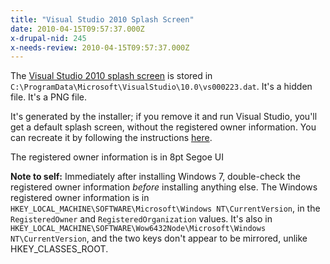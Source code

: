```yaml
---
title: "Visual Studio 2010 Splash Screen"
date: 2010-04-15T09:57:37.000Z
x-drupal-nid: 245
x-needs-review: 2010-04-15T09:57:37.000Z
---
```

The [Visual Studio 2010 splash screen](http://blogs.msdn.com/visualstudio/archive/2009/11/11/behind-the-scenes-splash-screen.aspx) is stored in `C:\ProgramData\Microsoft\VisualStudio\10.0\vs000223.dat`. It's a hidden file. It's a PNG file.

It's generated by the installer; if you remove it and run Visual Studio, you'll get a default splash screen, without the registered owner information. You can recreate it by following the instructions [here](http://t800t8.blogspot.com/2010/04/how-to-change-registered-owner-and.html).

The registered owner information is in 8pt Segoe UI

**Note to self:** Immediately after installing Windows 7, double-check the registered owner information _before_ installing anything else. The Windows registered owner information is in `HKEY_LOCAL_MACHINE\SOFTWARE\Microsoft\Windows NT\CurrentVersion`, in the `RegisteredOwner` and `RegisteredOrganization` values. It's also in `HKEY_LOCAL_MACHINE\SOFTWARE\Wow6432Node\Microsoft\Windows NT\CurrentVersion`, and the two keys don't appear to be mirrored, unlike HKEY_CLASSES_ROOT.
